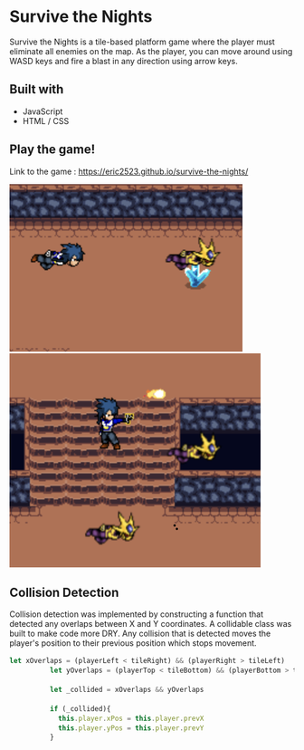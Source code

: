 # Survive the Nights 

Survive the Nights is a tile-based platform game where the player must eliminate all enemies on the map. As the player, you can move around using WASD keys and fire a blast in any direction using arrow keys. 

## Built with 

* JavaScript
* HTML / CSS 

## Play the game!  

Link to the game : https://eric2523.github.io/survive-the-nights/

![demo-img-1](https://github.com/eric2523/survive-the-nights/blob/main/demo/splash-1.png)
![demo-img-2](https://github.com/eric2523/survive-the-nights/blob/main/demo/splash-2.png)

## Collision Detection 

Collision detection was implemented by constructing a function that detected any overlaps between X and Y coordinates. A collidable class was built to make code more DRY. Any collision that is detected moves the player's position to their previous position which stops movement. 
```javascript
let xOverlaps = (playerLeft < tileRight) && (playerRight > tileLeft)
          let yOverlaps = (playerTop < tileBottom) && (playerBottom > tileTop)

          let _collided = xOverlaps && yOverlaps

          if (_collided){
            this.player.xPos = this.player.prevX
            this.player.yPos = this.player.prevY
          }
```
